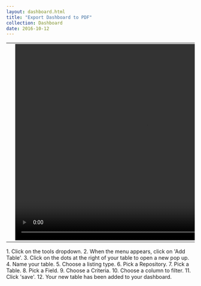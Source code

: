 ```yaml
---
layout: dashboard.html
title: "Export Dashboard to PDF"
collection: Dashboard
date: 2016-10-12
---
```


<table>
<tr>
<td width="50px"></td>
<td width="700px">
<video width="700" height="525" controls>
	<source src="/assets/video/How_to_create_a_table.mp4" type="video/mp4">
	Your browser does not support the video tag.
</video>
</td>
<td width="50px"></td>
</tr>
</table>
1. Click on the tools dropdown.
2. When the menu appears, click on 'Add Table'.
3. Click on the dots at the right of your table to open a new pop up.
4. Name your table.
5. Choose a listing type.
6. Pick a Repository.
7. Pick a Table.
8. Pick a Field.
9. Choose a Criteria.
10. Choose a column to filter.
11. Click 'save'.
12. Your new table has been added to your dashboard.
